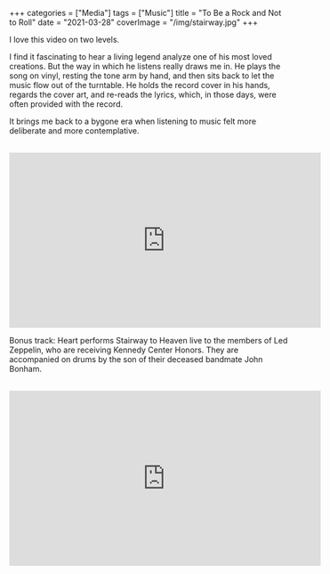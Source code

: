 +++
categories = ["Media"]
tags = ["Music"]
title = "To Be a Rock and Not to Roll"
date = "2021-03-28"
coverImage = "/img/stairway.jpg"
+++

I love this video on two levels.

<!--more-->

I find it fascinating to hear a living legend analyze one of his most loved creations. But the way in which he listens really draws me in. He plays the song on vinyl, resting the tone arm by hand, and then sits back to let the music flow out of the turntable. He holds the record cover in his hands, regards the cover art, and re-reads the lyrics, which, in those days, were often provided with the record.

It brings me back to a bygone era when listening to music felt more deliberate and more contemplative. 

<br>

<iframe width="560" height="315" src="https://www.youtube.com/embed/DDo4CA13LbY" title="YouTube video player" frameborder="0" allow="accelerometer; autoplay; clipboard-write; encrypted-media; gyroscope; picture-in-picture" allowfullscreen></iframe>

Bonus track: Heart performs Stairway to Heaven live to the members of Led Zeppelin, who are receiving Kennedy Center Honors. They are accompanied on drums by the son of their deceased bandmate John Bonham.

<br>

<iframe width="560" height="315" src="https://www.youtube.com/embed/2cZ_EFAmj08" frameborder="0" allow="accelerometer; autoplay; clipboard-write; encrypted-media; gyroscope; picture-in-picture" allowfullscreen></iframe>
